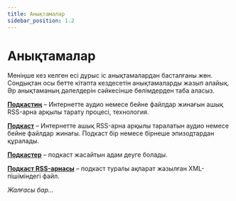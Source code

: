 ```yaml
---
title: Анықтамалар
sidebar_position: 1.2
---
```


# Анықтамалар

Меніңше кез келген есі дұрыс іс анықтамалардан басталғаны жөн. Сондықтан осы бетте кітапта кездесетін анықтамаларды жазып алайық. Әр анықтаманың дәлелдерін сәйкесінше бөлімдерден таба аласыз.

**[Подкастиң](/book/podcasting/)** – Интернетте аудио немесе бейне файлдар жинағын ашық RSS-арна арқылы тарату процесі, технология.

**[Подкаст](/book/podcast/)** – Интернетте ашық RSS-арна арқылы таралатын аудио немесе бейне файлдар жинағы. Подкаст бір немесе бірнеше эпизодтардан құралады.

**[Подкастер](/book/podcaster/)** – подкаст жасайтын адам деуге болады.

**[Подкаст RSS-арнасы](/book/rss/)** – подкаст туралы ақпарат жазылған XML-пішіміндегі файл.

*Жалғасы бар...*

